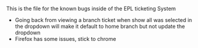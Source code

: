 This is the file for the known bugs inside of the EPL ticketing System

* Going back from viewing a branch ticket when show all was selected in the dropdown will make it default to home branch but not update the dropdown
* Firefox has some issues, stick to chrome
